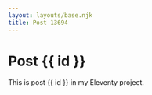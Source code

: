 ```yaml
---
layout: layouts/base.njk
title: Post 13694
---
```


# Post {{ id }}

This is post {{ id }} in my Eleventy project.
